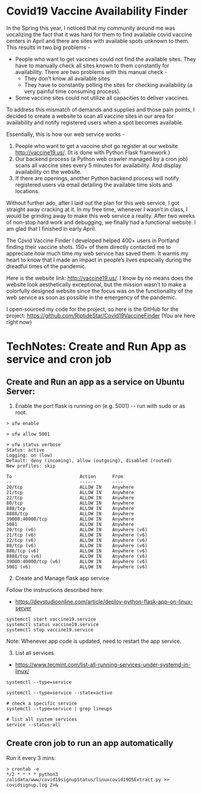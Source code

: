 # Covid19 Vaccine Availability Finder

In the Spring this year, I noticed that my community around me was vocalizing the fact that it was hard for them to find available covid vaccine centers in April and there are sites with available spots unknown to them. This results in two big problems - 
* People who want to get vaccines could not find the available sites. They have to manually check all sites known to them constantly for availability. There are two problems with this manual check - 
  * They don’t know all available sites
  * They have to constantly polling the sites for checking availability (a very painful time consuming process).
* Some vaccine sites could not utilize all capacities to deliver vaccines.

To address this mismatch of demands and supplies and those pain points, I decided to create a website to scan all vaccine sites in our area for availability and notify registered users when a spot becomes available.  

Essentially, this is how our web service works  -
1. People who want to get a vaccine shot go register at our website http://vaccine19.us/. (It is done with Python Flask framework.)
2. Our backend process (a Python web crawler managed by a cron job) scans all vaccine sites every 5 minutes for availability. And display availability on the website.
3. If there are openings, another Python backend process will notify registered users via email detailing the available time slots and locations. 

Without further ado, after I laid out the plan for this web service, I got straight away cracking at it. In my free time, whenever I wasn’t in class, I would be grinding away to make this web service a reality. After two weeks of non-stop hard work and debugging, we finally had a functional website. I am glad that I finished in early April. 

The Covid Vaccine Finder I developed helped 400+ users in Portland finding their vaccine shots. 150+ of them directly contacted me to appreciate how much time my web service has saved them. It warms my heart to know that I made an impact in people’s lives especially during the dreadful times of the pandemic.

Here is the website link: http://vaccine19.us/. I know by no means does the website look aesthetically exceptional, but the mission wasn’t to make a colorfully designed website since the focus was on the functionality of the web service as soon as possible in the emergency of the pandemic. 

I open-sourced my code for the project, so here is the GitHub for the project: https://github.com/RiptideStar/Covid19VaccineFinder  (You are here right now)



# TechNotes: Create and Run App as service and cron job

## Create and Run an app as a service on Ubuntu Server:

1. Enable the port flask is running on (e.g. 5001) -- run with sudo or as root.
   
```
> ufw enable

> ufw allow 5001

> ufw status verbose
Status: active
Logging: on (low)
Default: deny (incoming), allow (outgoing), disabled (routed)
New profiles: skip

To                         Action      From
--                         ------      ----
20/tcp                     ALLOW IN    Anywhere
21/tcp                     ALLOW IN    Anywhere
22/tcp                     ALLOW IN    Anywhere
80/tcp                     ALLOW IN    Anywhere
888/tcp                    ALLOW IN    Anywhere
8888/tcp                   ALLOW IN    Anywhere
39000:40000/tcp            ALLOW IN    Anywhere
5001                       ALLOW IN    Anywhere
20/tcp (v6)                ALLOW IN    Anywhere (v6)
21/tcp (v6)                ALLOW IN    Anywhere (v6)
22/tcp (v6)                ALLOW IN    Anywhere (v6)
80/tcp (v6)                ALLOW IN    Anywhere (v6)
888/tcp (v6)               ALLOW IN    Anywhere (v6)
8888/tcp (v6)              ALLOW IN    Anywhere (v6)
39000:40000/tcp (v6)       ALLOW IN    Anywhere (v6)
5001 (v6)                  ALLOW IN    Anywhere (v6)
```

2. Create and Manage flask app service

Follow the instructions described here:
* https://devstudioonline.com/article/deploy-python-flask-app-on-linux-server

```
systemctl start vaccine19.service
systemctl status vaccine19.service
systemctl stop vaccine19.service
```
Note: Whenever app code is updated, need to restart the app service.

3. List all services
* https://www.tecmint.com/list-all-running-services-under-systemd-in-linux/
```
systemctl --type=service 

systemctl --type=service --state=active

# check a specific service
systemctl --type=service | grep lineups

# list all system services
service --status-all
```

## Create cron job to run an app automatically

Run it every 3 mins:
```
> crontab -e
*/2 * * * * python3 /alidata/www/covid19signupStatus/linuxcovid19OSExtract.py >> covidsignup.log 2>&
```
